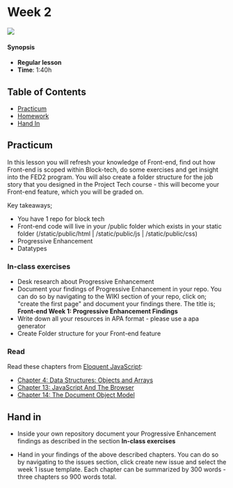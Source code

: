 # Week 2

![][cover]

#### Synopsis

* **Regular lesson**
* **Time**: 1:40h

## Table of Contents

* [Practicum](#practicum)
* [Homework](#homework)
* [Hand In](#hand-in)

## Practicum

In this lesson you will refresh your knowledge of Front-end, find out how Front-end is scoped within Block-tech, do some exercises and get insight into the FED2 program. You will also create a folder structure for the job story that you designed in the Project Tech course - this will become your Front-end feature, which you will be graded on.

Key takeaways;
- You have 1 repo for block tech
- Front-end code will live in your /public folder which exists in your static folder (/static/public/html | /static/public/js | /static/public/css)
- Progressive Enhancement
- Datatypes

### In-class exercises

* Desk research about Progressive Enhancement
* Document your findings of Progressive Enhancement in your repo. You can do so by navigating to the WIKI section of your repo, click on; "create the first page" and document your findings there. The title is; <b>Front-end Week 1: Progressive Enhancement Findings</b>
* Write down all your resources in APA format - please use a apa generator 
* Create Folder structure for your Front-end feature

### Read

Read these chapters from [Eloquent JavaScript](https://eloquentjavascript.net/):

* [Chapter 4: Data Structures: Objects and Arrays](https://eloquentjavascript.net/04_data.html)
* [Chapter 13: JavaScript And The Browser](https://eloquentjavascript.net/13_browser.html)
* [Chapter 14: The Document Object Model](https://eloquentjavascript.net/14_dom.html)

## Hand in

- Inside your own repository document your Progressive Enhancement findings as described in the section <b>In-class exercises</b>

- Hand in your findings of the above described chapters. You can do so by navigating to the issues section, click create new issue and select the week 1 issue template. Each chapter can be summarized by 300 words - three chapters so 900 words total.

[cover]: https://eloquentjavascript.net/img/chapter_picture_14.jpg
